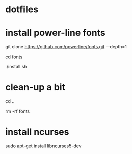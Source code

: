 # dotfiles

# install power-line fonts
git clone https://github.com/powerline/fonts.git --depth=1

cd fonts

./install.sh

# clean-up a bit
cd ..

rm -rf fonts

# install ncurses 
sudo apt-get install libncurses5-dev
